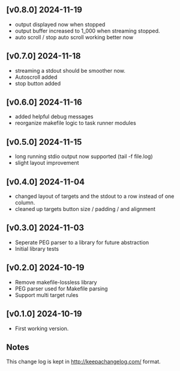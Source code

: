 [v0.8.0] 2024-11-19
-------------------

-   output displayed now when stopped
-   output buffer increased to 1_000 when streaming stopped.
-   auto scroll / stop auto scroll working better now

[v0.7.0] 2024-11-18
-------------------

-   streaming a stdout should be smoother now.
-   Autoscroll added
-   stop button added

[v0.6.0] 2024-11-16
-------------------

-   added helpful debug messages
-   reorganize makefile logic to task runner modules

[v0.5.0] 2024-11-15
-------------------

-   long running stdio output now supported (tail -f file.log)
-   slight layout improvement

[v0.4.0] 2024-11-04
-------------------

-   changed layout of targets and the stdout to a row instead of one column.
-   cleaned up targets button size / padding / and alignment

[v0.3.0] 2024-11-03
-------------------

-   Seperate PEG parser to a library for future abstraction
-   Initial library tests

[v0.2.0] 2024-10-19
-------------------

-   Remove makefile-lossless library
-   PEG parser used for Makefile parsing
-   Support multi target rules

[v0.1.0] 2024-10-19
-------------------

-   First working version.

Notes
-----

This change log is kept in <http://keepachangelog.com/> format.
